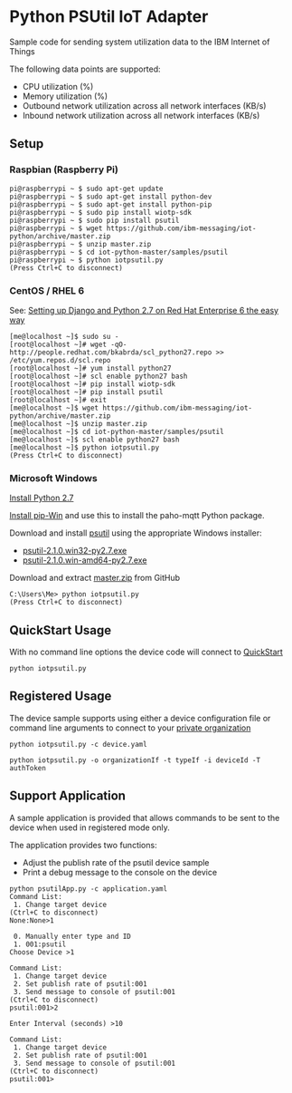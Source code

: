 # Python PSUtil IoT Adapter

Sample code for sending system utilization data to the IBM Internet of Things

The following data points are supported:
 * CPU utilization (%)
 * Memory utilization (%)
 * Outbound network utilization across all network interfaces (KB/s)
 * Inbound network utilization across all network interfaces (KB/s)


## Setup

### Raspbian (Raspberry Pi)
```
pi@raspberrypi ~ $ sudo apt-get update
pi@raspberrypi ~ $ sudo apt-get install python-dev
pi@raspberrypi ~ $ sudo apt-get install python-pip
pi@raspberrypi ~ $ sudo pip install wiotp-sdk
pi@raspberrypi ~ $ sudo pip install psutil
pi@raspberrypi ~ $ wget https://github.com/ibm-messaging/iot-python/archive/master.zip
pi@raspberrypi ~ $ unzip master.zip
pi@raspberrypi ~ $ cd iot-python-master/samples/psutil
pi@raspberrypi ~ $ python iotpsutil.py
(Press Ctrl+C to disconnect)

```

### CentOS / RHEL 6
See: [Setting up Django and Python 2.7 on Red Hat Enterprise 6 the easy way](http://developerblog.redhat.com/2013/02/14/setting-up-django-and-python-2-7-on-red-hat-enterprise-6-the-easy-way/)
```
[me@localhost ~]$ sudo su -
[root@localhost ~]# wget -qO- http://people.redhat.com/bkabrda/scl_python27.repo >> /etc/yum.repos.d/scl.repo
[root@localhost ~]# yum install python27
[root@localhost ~]# scl enable python27 bash
[root@localhost ~]# pip install wiotp-sdk
[root@localhost ~]# pip install psutil
[root@localhost ~]# exit
[me@localhost ~]$ wget https://github.com/ibm-messaging/iot-python/archive/master.zip
[me@localhost ~]$ unzip master.zip
[me@localhost ~]$ cd iot-python-master/samples/psutil
[me@localhost ~]$ scl enable python27 bash
[me@localhost ~]$ python iotpsutil.py
(Press Ctrl+C to disconnect)

```

### Microsoft Windows
[Install Python 2.7](https://www.python.org/download/releases/2.7)

[Install pip-Win](https://sites.google.com/site/pydatalog/python/pip-for-windows) and use this to install the paho-mqtt Python package.

Download and install [psutil](https://pypi.python.org/pypi?:action=display&name=psutil#downloads) using the appropriate Windows installer:
 * [psutil-2.1.0.win32-py2.7.exe](https://pypi.python.org/packages/2.7/p/psutil/psutil-2.1.0.win32-py2.7.exe#md5=cfe1b146fc38176e4e63290fa15029a1)
 * [psutil-2.1.0.win-amd64-py2.7.exe](https://pypi.python.org/packages/2.7/p/psutil/psutil-2.1.0.win-amd64-py2.7.exe#md5=db0ee08adb7f00386ee419dcf414d451)

Download and extract [master.zip](https://github.com/ibm-messaging/iot-python/archive/master.zip) from GitHub

```
C:\Users\Me> python iotpsutil.py
(Press Ctrl+C to disconnect)

```

## QuickStart Usage
With no command line options the device code will connect to [QuickStart](http://quickstart.internetofthings.ibmcloud.com)
```
python iotpsutil.py
```

## Registered Usage
The device sample supports using either a device configuration file or command line arguments to connect to your [private organization](https://internetofthings.ibmcloud.com/dashboard/)

```
python iotpsutil.py -c device.yaml
```

```
python iotpsutil.py -o organizationIf -t typeIf -i deviceId -T authToken
```


## Support Application
A sample application is provided that allows commands to be sent to the device when used in registered mode only.

The application provides two functions:
 * Adjust the publish rate of the psutil device sample 
 * Print a debug message to the console on the device

```
python psutilApp.py -c application.yaml
Command List:
 1. Change target device
(Ctrl+C to disconnect)
None:None>1

 0. Manually enter type and ID
 1. 001:psutil
Choose Device >1

Command List:
 1. Change target device
 2. Set publish rate of psutil:001
 3. Send message to console of psutil:001
(Ctrl+C to disconnect)
psutil:001>2

Enter Interval (seconds) >10

Command List:
 1. Change target device
 2. Set publish rate of psutil:001
 3. Send message to console of psutil:001
(Ctrl+C to disconnect)
psutil:001>
```
